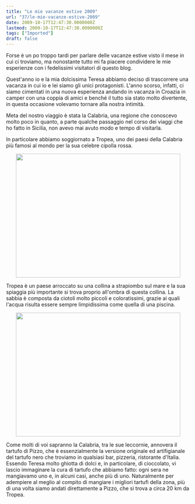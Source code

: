 ```yaml
---
title: "Le mie vacanze estive 2009"
url: "37/le-mie-vacanze-estive-2009"
date: 2009-10-17T12:47:30.0000000Z
lastmod: 2009-10-17T12:47:30.0000000Z
tags: ["Imported"]
draft: false
---
```

<p>Forse è un po troppo tardi per parlare delle vacanze estive visto il mese in cui ci troviamo, ma nonostante tutto mi fa piacere condividere le mie esperienze con i fedelissimi visitatori di questo blog.</p>
<p>Quest'anno io e la mia dolcissima Teresa abbiamo deciso di trascorrere una vacanza in cui io e lei siamo gli unici protagonisti. L'anno scorso, infatti, ci siamo cimentati in una nuova esperienza andando in vacanza in Croazia in camper con una coppia di amici e benché il tutto sia stato molto divertente, in questa occasione volevamo tornare alla nostra intimità.</p>
<p>Meta del nostro viaggio è stata la Calabria, una regione che conoscevo molto poco in quanto, a parte qualche passaggio nel corso dei viaggi che ho fatto in Sicilia, non avevo mai avuto modo e tempo di visitarla.</p>
<p>In particolare abbiamo soggiornato a Tropea, uno dei paesi della Calabria più famosi al mondo per la sua celebre cipolla rossa.</p>
<p style="text-align: center; "><img width="450" height="338" alt="" src="/public/image/tropea1.JPG" /></p>
<p>Tropea è un paese arroccato su una collina a strapiombo sul mare e la sua spiaggia più importante si trova proprio all'ombra di questa collina. La sabbia è composta da ciotoli molto piccoli e coloratissimi, grazie ai quali l'acqua risulta essere sempre limpidissima come quella di una piscina.</p>
<p style="text-align: center; "><img width="450" height="338" alt="" src="/public/image/tropea2.JPG" /></p>
<p>Come molti di voi sapranno la Calabria, tra le sue leccornie, annovera il tartufo di Pizzo, che è essenzialmente la versione originale ed artifigianale del tartufo nero che troviamo in qualsiasi bar, pizzeria, ristorante d'Italia. Essendo Teresa molto ghiotta di dolci e, in particolare, di cioccolato, vi lascio immaginare la cura di tartufo che abbiamo fatto: ogni sera ne mangiavamo uno e, in alcuni casi, anche più di uno. Naturalmente per adempiere al meglio al compito di mangiare i migliori tartufi della zona, più di una volta siamo andati direttamente a Pizzo, che si trova a circa 20 km da Tropea.</p>